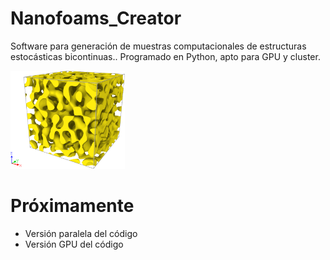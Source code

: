 # Nanofoams_Creator
 Software para generación de muestras computacionales de estructuras estocásticas bicontinuas.. Programado en Python, apto para GPU y cluster.

<img src="100a0_54_gpu.png" style="zoom:30%;" /> 

# Próximamente

- Versión paralela del código
- Versión GPU del código